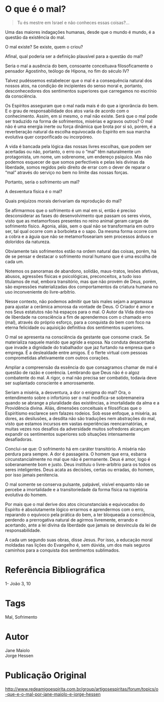 # O que é o mal?

> Tu és mestre em Israel e não conheces essas coisas?...

Uma das maiores indagações humanas, desde que o mundo é mundo, é a questão da existência do mal.

O mal existe? Se existe, quem o criou?

Afinal, qual poderia ser a definição plausível para a questão do mal?

Seria o mal a ausência do bem, consoante conceituava filosoficamente o pensador Agostinho, teólogo de Hipona, no fim do século IV?  

Talvez pudéssemos estabelecer que o mal é a consequência natural dos nossos atos, na condição de incipientes do senso moral e, portanto, desconhecedores dos sentimentos superiores que carregamos no escrínio da consciência.

Os Espíritos asseguram que o mal nada mais é do que a ignorância do bem. E o grau de responsabilidade dos atos varia de acordo com o conhecimento. Assim, em si mesmo, o mal não existe. Será que o mal pode ser traduzido na forma de sofrimentos, misérias e agravos outros? O mal não é uma energia inerte ou força dinâmica que brota por si só, porém, é a reverberação natural da escolha equivocada do Espírito em sua marcha evolutiva quer corporificado ou incorpóreo.

A vida é bancada pela lógica das nossas livres escolhas, que podem ser acertadas ou não, portanto, o erro ou o “mal” têm naturalmente um protagonista, um nome, um sobrenome, um endereço psíquico. Mas não podemos esquecer de que somos perfectíveis e pelas leis divinas da liberdade, somos regidos pelo direito de errar com o dever de reparar o “mal” através do serviço no bem no limite das nossas forças.

Portanto, seria o sofrimento um mal?

A desventura física é o mal?

Quais prejuízos morais derivariam da reprodução do mal?

Se afirmarmos que o sofrimento é um mal em si, então é preciso desconsiderar as fases do desenvolvimento que passam os seres vivos, visto que as metamorfoses presentes no reino animal geram cargas de sofrimento físico. Agonia, aliás, sem o qual não se transformaria em outro ser, tal qual ocorre com a borboleta e o sapo. Da mesma forma ocorre com a cobra  e a águia que não se metamorfoseariam sem processos árduos e doloridos da natureza.

Obviamente tais sofrimentos estão na ordem natural das coisas, porém, há de se pensar e destacar o sofrimento moral humano que é uma escolha de cada um.

Notemos os panoramas de abandono, solidão, maus-tratos, lesões afetivas, abusos, agressões físicas e psicológicas, preconceitos, a tudo isso titulamos de mal, embora transitório, mas que não provém de Deus, porém, são expressões materializadas dos comportamentos da criatura humana no uso inconveniente do livre-arbítrio.

 Nesse contexto, não podemos admitir que tais males sejam a argamassa para ajustar a cerâmica amorosa da vontade de Deus. O Criador é amor e nos Seus estatutos não há espaços para o mal. O Autor da Vida dota-nos de liberdade na consciência a fim de aprendermos com o chamado erro (mal), através do próprio esforço, para a conquista do bem com foco na eterna felicidade ou aquisição definitiva dos sentimentos superiores.

O mal se apresenta na consciência da gestante que consome crack. Se materializa naquele marido que agride a esposa. Na conduta desacertada que invade a dignidade do trabalhador que jaz furtando na empresa que o emprega. É a deslealdade entre amigos. É o flerte virtual com pessoas comprometidas afetivamente com outros corações.

Ampliar a compreensão da essência do que consagramos chamar de mal é questão de razão e coerência. Lembrando que Deus não é o algoz combatente do mal. A rigor, o mal não precisa ser combatido, todavia deve ser suplantado consciente e amorosamente.

Seriam a miséria, a desventura, a dor o enigma do mal? Ora, o entendimento sobre o infortúnio ser o mal modifica-se sobremaneira quando se abrange a pluralidade das existências, a imortalidade da alma e a Providência divina. Aliás, dimensões conceituais e filosóficas que o Espiritismo esclarece sem falazes rodeios. Sob esse enfoque, a miséria, as dores, as desilusões, a desdita não são traduções nem abstrações do mal, visto que estamos incursos em vastas experiências reencarnatórias, e muitas vezes nos desafios da adversidade muitos sofredores alcançam expandir os sentimentos superiores sob situações intensamente desafiadoras.

Conclui-se que: O sofrimento há em caráter transitório. A miséria não perdura para sempre. A dor é passageira. O homem que erra, esbarra circunstancialmente no mal que não é permanente. Deus é amor, logo é soberanamente bom e justo. Deus instituiu o livre-arbítrio para os todos os seres inteligentes. Deus acata as decisões, certas ou erradas, do homem, por isso jamais penitencia.

O mal somente se conserva pulsante, palpável, visível enquanto não se percebe a imortalidade e a transitoriedade da forma física na trajetória evolutiva do homem.

Por mais que o mal derive dos atos circunstanciais e equivocados do Espírito é absolutamente lógico errarmos e aprendermos com o erro, reparando o equívoco pela prática do bem, a ter bloqueada a consciência, perdendo a prerrogativa natural de agirmos livremente, errando e acertando, ante a lei divina da liberdade que jamais se desvincula da lei de responsabilidade.

A cada um segundo suas obras, disse Jesus. Por isso, a educação moral moldadas nas lições do Evangelho é, sem dúvida, um dos mais seguros caminhos para a conquista dos sentimentos sublimados.

# Referência Bibliográfica
1- João 3, 10


# Tags
Mal, Sofrimento

# Autor
Jane Maiolo  
Jorge Hessen

# Publicação Original
http://www.redeamigoespirita.com.br/group/artigosespiritas/forum/topics/o-que-e-o-mal-por-jane-maiolo-e-jorge-hessen